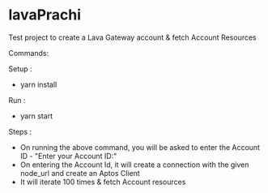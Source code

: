 # lavaPrachi

Test project to create a Lava Gateway account & fetch Account Resources

Commands:

Setup : 
- yarn install

Run :
- yarn start

Steps :

- On running the above command, you will be asked to enter the Account ID - "Enter your Account ID:"
- On entering the Account Id, it will create a connection with the given node_url and create an Aptos Client
- It will iterate 100 times & fetch Account resources
